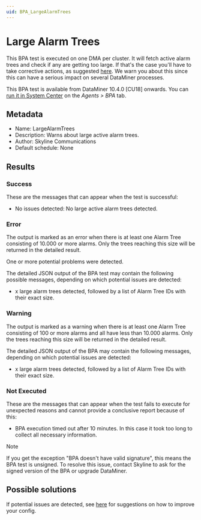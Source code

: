 ```yaml
---
uid: BPA_LargeAlarmTrees
---
```


# Large Alarm Trees

This BPA test is executed on one DMA per cluster. It will fetch active alarm trees and check if any are getting too large.
If that's the case you'll have to take corrective actions, as suggested [here](https://aka.dataminer.services/LargeAlarmTrees).
We warn you about this since this can have a serious impact on several DataMiner processes.

This BPA test is available from DataMiner 10.4.0 [CU18]<!-- RN 42952 --> onwards. You can [run it in System Center](xref:Running_BPA_tests) on the *Agents > BPA* tab.

## Metadata

- Name: LargeAlarmTrees
- Description: Warns about large active alarm trees.
- Author: Skyline Communications
- Default schedule: None

## Results

### Success

These are the messages that can appear when the test is successful:

- No issues detected: No large active alarm trees detected.

### Error

The output is marked as an error when there is at least one Alarm Tree consisting of 10.000 or more alarms. Only the trees reaching this size will be returned in the detailed result.

One or more potential problems were detected.

The detailed JSON output of the BPA test may contain the following possible messages, depending on which potential issues are detected:

- x large alarm trees detected, followed by a list of Alarm Tree IDs with their exact size.

### Warning

The output is marked as a warning when there is at least one Alarm Tree consisting of 100 or more alarms and all have less than 10.000 alarms. Only the trees reaching this size will be returned in the detailed result.

The detailed JSON output of the BPA may contain the following messages, depending on which potential issues are detected:

- x large alarm trees detected, followed by a list of Alarm Tree IDs with their exact size.

### Not Executed

These are the messages that can appear when the test fails to execute for unexpected reasons and cannot provide a conclusive report because of this:

- BPA execution timed out after 10 minutes. In this case it took too long to collect all necessary information.

> [!NOTE]
> If you get the exception "BPA doesn't have valid signature", this means the BPA test is unsigned. To resolve this issue, contact Skyline to ask for the signed version of the BPA or upgrade DataMiner.

## Possible solutions

If potential issues are detected, see [here](https://aka.dataminer.services/LargeAlarmTrees) for suggestions on how to improve your config.
